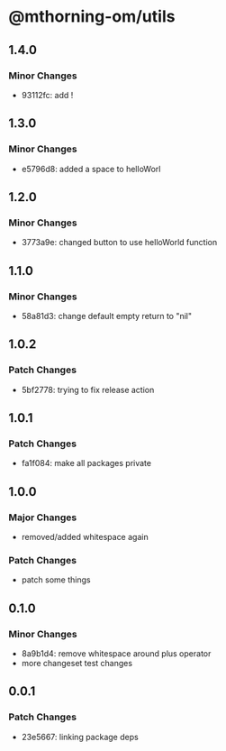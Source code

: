 # @mthorning-om/utils

## 1.4.0

### Minor Changes

- 93112fc: add !

## 1.3.0

### Minor Changes

- e5796d8: added a space to helloWorl

## 1.2.0

### Minor Changes

- 3773a9e: changed button to use helloWorld function

## 1.1.0

### Minor Changes

- 58a81d3: change default empty return to "nil"

## 1.0.2

### Patch Changes

- 5bf2778: trying to fix release action

## 1.0.1

### Patch Changes

- fa1f084: make all packages private

## 1.0.0

### Major Changes

- removed/added whitespace again

### Patch Changes

- patch some things

## 0.1.0

### Minor Changes

- 8a9b1d4: remove whitespace around plus operator
- more changeset test changes

## 0.0.1

### Patch Changes

- 23e5667: linking package deps
